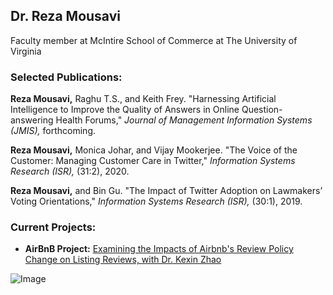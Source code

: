 ## Dr. Reza Mousavi
Faculty member at McIntire School of Commerce at The University of Virginia

### Selected Publications:

**Reza Mousavi,** Raghu T.S., and Keith Frey. "Harnessing Artificial Intelligence to Improve the Quality of Answers in Online Question-answering Health Forums,"
_Journal of Management Information Systems (JMIS),_ forthcoming.

**Reza Mousavi,** Monica Johar, and Vijay Mookerjee. "The Voice of the Customer: Managing Customer Care in Twitter," _Information Systems Research (ISR),_ (31:2), 2020.

**Reza Mousavi,** and Bin Gu. "The Impact of Twitter Adoption on Lawmakers’ Voting Orientations," _Information Systems Research (ISR),_ (30:1), 2019.


### Current Projects:

- **AirBnB Project:** [Examining the Impacts of Airbnb's Review Policy Change on Listing Reviews, with Dr. Kexin Zhao](https://papers.ssrn.com/sol3/papers.cfm?abstract_id=3206895)

![Image](src)
